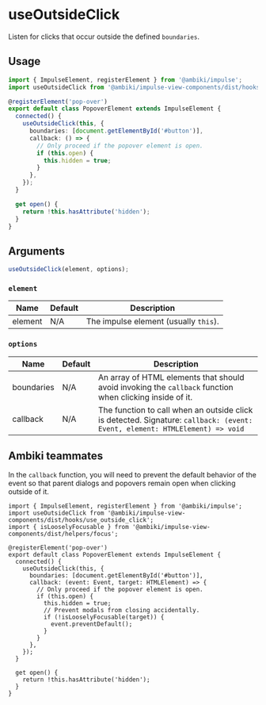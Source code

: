 # useOutsideClick

Listen for clicks that occur outside the defined `boundaries`.

## Usage

```ts
import { ImpulseElement, registerElement } from '@ambiki/impulse';
import useOutsideClick from '@ambiki/impulse-view-components/dist/hooks/use_outside_click';

@registerElement('pop-over')
export default class PopoverElement extends ImpulseElement {
  connected() {
    useOutsideClick(this, {
      boundaries: [document.getElementById('#button')],
      callback: () => {
        // Only proceed if the popover element is open.
        if (this.open) {
          this.hidden = true;
        }
      },
    });
  }

  get open() {
    return !this.hasAttribute('hidden');
  }
}
```

## Arguments

```ts
useOutsideClick(element, options);
```

### `element`

| Name    | Default   | Description                           |
| ------  | --------- | -------------                         |
| element | N/A       | The impulse element (usually `this`). |

### `options`

| Name       | Default   | Description                                                                                                                 |
| ------     | --------- | -------------                                                                                                               |
| boundaries | N/A       | An array of HTML elements that should avoid invoking the `callback` function when clicking inside of it.                    |
| callback   | N/A       | The function to call when an outside click is detected. Signature: `callback: (event: Event, element: HTMLElement) => void` |

## Ambiki teammates

In the `callback` function, you will need to prevent the default behavior of the event so that parent dialogs and
popovers remain open when clicking outside of it.

```ts{3,10,15-17}
import { ImpulseElement, registerElement } from '@ambiki/impulse';
import useOutsideClick from '@ambiki/impulse-view-components/dist/hooks/use_outside_click';
import { isLooselyFocusable } from '@ambiki/impulse-view-components/dist/helpers/focus';

@registerElement('pop-over')
export default class PopoverElement extends ImpulseElement {
  connected() {
    useOutsideClick(this, {
      boundaries: [document.getElementById('#button')],
      callback: (event: Event, target: HTMLElement) => {
        // Only proceed if the popover element is open.
        if (this.open) {
          this.hidden = true;
          // Prevent modals from closing accidentally.
          if (!isLooselyFocusable(target)) {
            event.preventDefault();
          }
        }
      },
    });
  }

  get open() {
    return !this.hasAttribute('hidden');
  }
}
```
